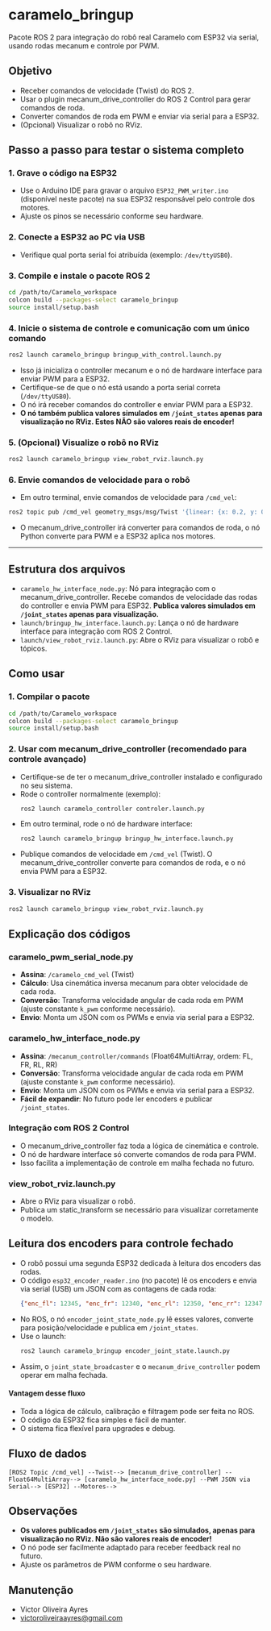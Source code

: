 # caramelo_bringup

Pacote ROS 2 para integração do robô real Caramelo com ESP32 via serial, usando rodas mecanum e controle por PWM.

## Objetivo

- Receber comandos de velocidade (Twist) do ROS 2.
- Usar o plugin mecanum_drive_controller do ROS 2 Control para gerar comandos de roda.
- Converter comandos de roda em PWM e enviar via serial para a ESP32.
- (Opcional) Visualizar o robô no RViz.

## Passo a passo para testar o sistema completo

### 1. Grave o código na ESP32

- Use o Arduino IDE para gravar o arquivo `ESP32_PWM_writer.ino` (disponível neste pacote) na sua ESP32 responsável pelo controle dos motores.
- Ajuste os pinos se necessário conforme seu hardware.

### 2. Conecte a ESP32 ao PC via USB

- Verifique qual porta serial foi atribuída (exemplo: `/dev/ttyUSB0`).

### 3. Compile e instale o pacote ROS 2

```bash
cd /path/to/Caramelo_workspace
colcon build --packages-select caramelo_bringup
source install/setup.bash
```

### 4. Inicie o sistema de controle e comunicação com um único comando

```bash
ros2 launch caramelo_bringup bringup_with_control.launch.py
```

- Isso já inicializa o controller mecanum e o nó de hardware interface para enviar PWM para a ESP32.
- Certifique-se de que o nó está usando a porta serial correta (`/dev/ttyUSB0`).
- O nó irá receber comandos do controller e enviar PWM para a ESP32.
- **O nó também publica valores simulados em `/joint_states` apenas para visualização no RViz. Estes NÃO são valores reais de encoder!**

### 5. (Opcional) Visualize o robô no RViz

```bash
ros2 launch caramelo_bringup view_robot_rviz.launch.py
```

### 6. Envie comandos de velocidade para o robô

- Em outro terminal, envie comandos de velocidade para `/cmd_vel`:

```bash
ros2 topic pub /cmd_vel geometry_msgs/msg/Twist '{linear: {x: 0.2, y: 0.0, z: 0.0}, angular: {x: 0.0, y: 0.0, z: 0.1}}'
```

- O mecanum_drive_controller irá converter para comandos de roda, o nó Python converte para PWM e a ESP32 aplica nos motores.

---

## Estrutura dos arquivos

- `caramelo_hw_interface_node.py`: Nó para integração com o mecanum_drive_controller. Recebe comandos de velocidade das rodas do controller e envia PWM para ESP32. **Publica valores simulados em `/joint_states` apenas para visualização.**
- `launch/bringup_hw_interface.launch.py`: Lança o nó de hardware interface para integração com ROS 2 Control.
- `launch/view_robot_rviz.launch.py`: Abre o RViz para visualizar o robô e tópicos.

## Como usar

### 1. Compilar o pacote
```bash
cd /path/to/Caramelo_workspace
colcon build --packages-select caramelo_bringup
source install/setup.bash
```

### 2. Usar com mecanum_drive_controller (recomendado para controle avançado)
- Certifique-se de ter o mecanum_drive_controller instalado e configurado no seu sistema.
- Rode o controller normalmente (exemplo):
  ```bash
  ros2 launch caramelo_controller controler.launch.py
  ```
- Em outro terminal, rode o nó de hardware interface:
  ```bash
  ros2 launch caramelo_bringup bringup_hw_interface.launch.py
  ```
- Publique comandos de velocidade em `/cmd_vel` (Twist). O mecanum_drive_controller converte para comandos de roda, e o nó envia PWM para a ESP32.

### 3. Visualizar no RViz
```bash
ros2 launch caramelo_bringup view_robot_rviz.launch.py
```

## Explicação dos códigos

### caramelo_pwm_serial_node.py
- **Assina**: `/caramelo_cmd_vel` (Twist)
- **Cálculo**: Usa cinemática inversa mecanum para obter velocidade de cada roda.
- **Conversão**: Transforma velocidade angular de cada roda em PWM (ajuste constante `k_pwm` conforme necessário).
- **Envio**: Monta um JSON com os PWMs e envia via serial para a ESP32.

### caramelo_hw_interface_node.py
- **Assina**: `/mecanum_controller/commands` (Float64MultiArray, ordem: FL, FR, RL, RR)
- **Conversão**: Transforma velocidade angular de cada roda em PWM (ajuste constante `k_pwm` conforme necessário).
- **Envio**: Monta um JSON com os PWMs e envia via serial para a ESP32.
- **Fácil de expandir**: No futuro pode ler encoders e publicar `/joint_states`.

### Integração com ROS 2 Control
- O mecanum_drive_controller faz toda a lógica de cinemática e controle.
- O nó de hardware interface só converte comandos de roda para PWM.
- Isso facilita a implementação de controle em malha fechada no futuro.

### view_robot_rviz.launch.py
- Abre o RViz para visualizar o robô.
- Publica um static_transform se necessário para visualizar corretamente o modelo.

## Leitura dos encoders para controle fechado

- O robô possui uma segunda ESP32 dedicada à leitura dos encoders das rodas.
- O código `esp32_encoder_reader.ino` (no pacote) lê os encoders e envia via serial (USB) um JSON com as contagens de cada roda:
  ```json
  {"enc_fl": 12345, "enc_fr": 12340, "enc_rl": 12350, "enc_rr": 12347}
  ```
- No ROS, o nó `encoder_joint_state_node.py` lê esses valores, converte para posição/velocidade e publica em `/joint_states`.
- Use o launch:
  ```bash
  ros2 launch caramelo_bringup encoder_joint_state.launch.py
  ```
- Assim, o `joint_state_broadcaster` e o `mecanum_drive_controller` podem operar em malha fechada.

#### Vantagem desse fluxo
- Toda a lógica de cálculo, calibração e filtragem pode ser feita no ROS.
- O código da ESP32 fica simples e fácil de manter.
- O sistema fica flexível para upgrades e debug.

## Fluxo de dados

```
[ROS2 Topic /cmd_vel] --Twist--> [mecanum_drive_controller] --Float64MultiArray--> [caramelo_hw_interface_node.py] --PWM JSON via Serial--> [ESP32] --Motores-->
```

## Observações
- **Os valores publicados em `/joint_states` são simulados, apenas para visualização no RViz. Não são valores reais de encoder!**
- O nó pode ser facilmente adaptado para receber feedback real no futuro.
- Ajuste os parâmetros de PWM conforme o seu hardware.

## Manutenção
- Victor Oliveira Ayres
- victoroliveiraayres@gmail.com
